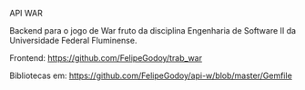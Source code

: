 API WAR

Backend para o jogo de War fruto da disciplina Engenharia de Software II da Universidade Federal Fluminense.

Frontend: https://github.com/FelipeGodoy/trab_war

Bibliotecas em: https://github.com/FelipeGodoy/api-w/blob/master/Gemfile
